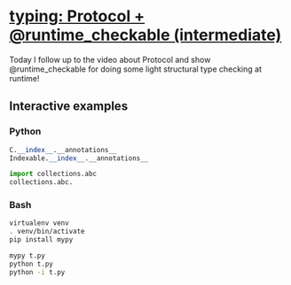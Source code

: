 # [typing: Protocol + @runtime\_checkable (intermediate)](https://youtu.be/4y94mvp_rYw)

Today I follow up to the video about Protocol and show @runtime_checkable for doing some light structural type checking at runtime!

## Interactive examples

### Python

```python
C.__index__.__annotations__
Indexable.__index__.__annotations__

import collections.abc
collections.abc.
```

### Bash

```bash
virtualenv venv
. venv/bin/activate
pip install mypy

mypy t.py
python t.py
python -i t.py
```
